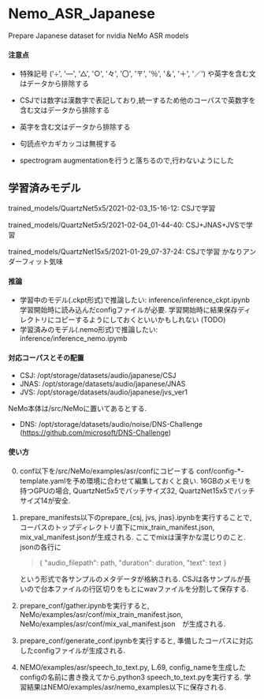 # Nemo_ASR_Japanese
Prepare Japanese dataset for nvidia NeMo ASR models





#### 注意点

- 特殊記号 ('÷', '―', '△', '○', '々', '〇', '〒', '％', '＆', '＋', '／') や英字を含む文はデータから排除する

- CSJでは数字は漢数字で表記しており,統一するため他のコーパスで英数字を含む文はデータから排除する
- 英字を含む文はデータから排除する
- 句読点やカギカッコは無視する
- spectrogram augmentationを行うと落ちるので,行わないようにした



## 学習済みモデル

trained_models/QuartzNet5x5/2021-02-03_15-16-12:  CSJで学習

trained_models/QuartzNet5x5/2021-02-04_01-44-40:  CSJ+JNAS+JVSで学習

trained_models/QuartzNet15x5/2021-01-29_07-37-24: CSJで学習 かなりアンダーフィット気味



#### 推論

- 学習中のモデル(.ckpt形式)で推論したい: inference/inference_ckpt.ipynb
  学習開始時に読み込んだconfigファイルが必要. 学習開始時に結果保存ディレクトリにコピーするようにしておくといいかもしれない (TODO)
- 学習済みのモデル(.nemo形式)で推論したい: inference/inference_nemo.ipymb



#### 対応コーパスとその配置

- CSJ:  /opt/storage/datasets/audio/japanese/CSJ
- JNAS: /opt/storage/datasets/audio/japanese/JNAS
- JVS: /opt/storage/datasets/audio/japanese/jvs_ver1

NeMo本体は/src/NeMoに置いてあるとする.

- DNS: /opt/storage/datasets/audio/noise/DNS-Challenge (https://github.com/microsoft/DNS-Challenge)

#### 使い方

0. conf以下を/src/NeMo/examples/asr/confにコピーする
   conf/config-*-template.yamlを予め環境に合わせて編集しておくと良い.
   16GBのメモリを持つGPUの場合, QuartzNet5x5でバッチサイズ32, QuartzNet15x5でバッチサイズ14が安全.

1. prepare_manifests以下のprepare_{csj, jvs, jnas}.ipynbを実行することで,コーパスのトップディレクトリ直下にmix_train_manifest.json, mix_val_manifest.jsonが生成される.  ここでmixは漢字かな混じりのこと. jsonの各行に

   > {
   >                 "audio_filepath": path,
   >                 "duration": duration,
   >                 "text": text
   >             }

   という形式で各サンプルのメタデータが格納される.
   CSJは各サンプルが長いので台本ファイルの行区切りをもとにwavファイルを分割して保存する.

2. prepare_conf/gather.ipynbを実行すると,  
   NeMo/examples/asr/conf/mix_train_manifest.json, NeMo/examples/asr/conf/mix_val_manifest.json　が生成される.

3. prepare_conf/generate_conf.ipynbを実行すると,
   準備したコーパスに対応したconfigファイルが生成される.

4. NEMO/examples/asr/speech_to_text.py, L.69, config_nameを生成したconfigの名前に書き換えてから,python3 speech_to_text.pyを実行する. 学習結果はNEMO/examples/asr/nemo_examples以下に保存される.